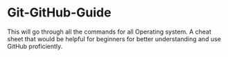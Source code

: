 # Git-GitHub-Guide
This will go through all the commands  for all Operating system. A cheat sheet that would be helpful for beginners for better understanding and use GitHub proficiently. 
